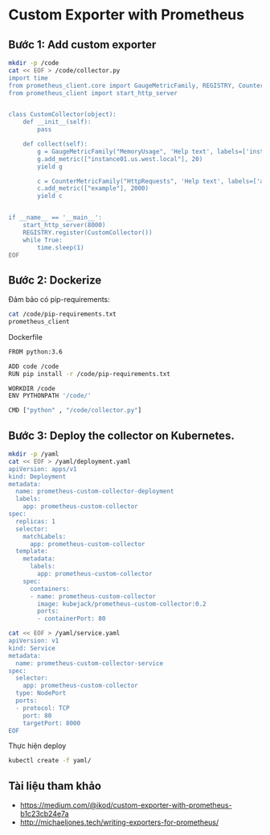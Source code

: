 # Custom Exporter with Prometheus

## Bước 1: Add custom exporter
```sh
mkdir -p /code
cat << EOF > /code/collector.py
import time
from prometheus_client.core import GaugeMetricFamily, REGISTRY, CounterMetricFamily
from prometheus_client import start_http_server


class CustomCollector(object):
    def __init__(self):
        pass

    def collect(self):
        g = GaugeMetricFamily("MemoryUsage", 'Help text', labels=['instance'])
        g.add_metric(["instance01.us.west.local"], 20)
        yield g

        c = CounterMetricFamily("HttpRequests", 'Help text', labels=['app'])
        c.add_metric(["example"], 2000)
        yield c


if __name__ == '__main__':
    start_http_server(8000)
    REGISTRY.register(CustomCollector())
    while True:
        time.sleep(1)
EOF
```
## Bước 2: Dockerize

Đảm bảo có pip-requirements:
```sh
cat /code/pip-requirements.txt
prometheus_client
```
Dockerfile
```sh
FROM python:3.6

ADD code /code
RUN pip install -r /code/pip-requirements.txt

WORKDIR /code
ENV PYTHONPATH '/code/'

CMD ["python" , "/code/collector.py"]
```
## Bước 3: Deploy the collector on Kubernetes.
```sh
mkdir -p /yaml
cat << EOF > /yaml/deployment.yaml
apiVersion: apps/v1
kind: Deployment
metadata:
  name: prometheus-custom-collector-deployment
  labels:
    app: prometheus-custom-collector
spec:
  replicas: 1
  selector:
    matchLabels:
      app: prometheus-custom-collector
  template:
    metadata:
      labels:
        app: prometheus-custom-collector
    spec:
      containers:
      - name: prometheus-custom-collector
        image: kubejack/prometheus-custom-collector:0.2
        ports:
        - containerPort: 80
``` 

```sh
cat << EOF > /yaml/service.yaml
apiVersion: v1
kind: Service
metadata:
  name: prometheus-custom-collector-service
spec:
  selector:
    app: prometheus-custom-collector
  type: NodePort
  ports:
  - protocol: TCP
    port: 80
    targetPort: 8000
EOF    
```
Thực hiện deploy
```sh
kubectl create -f yaml/
```
## Tài liệu tham khảo
- https://medium.com/@ikod/custom-exporter-with-prometheus-b1c23cb24e7a
- http://michaeljones.tech/writing-exporters-for-prometheus/
